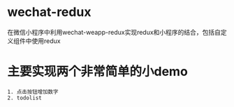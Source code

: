 # wechat-redux
在微信小程序中利用wechat-weapp-redux实现redux和小程序的结合，包括自定义组件中使用redux

# 主要实现两个非常简单的小demo
    1. 点击按钮增加数字
    2. todolist
